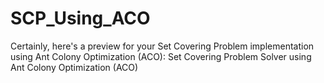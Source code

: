 # SCP_Using_ACO
 Certainly, here's a preview for your Set Covering Problem implementation using Ant Colony Optimization (ACO):  Set Covering Problem Solver using Ant Colony Optimization (ACO)

